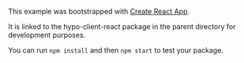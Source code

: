 This example was bootstrapped with [Create React App](https://github.com/facebook/create-react-app).

It is linked to the hypo-client-react package in the parent directory for development purposes.

You can run `npm install` and then `npm start` to test your package.
